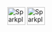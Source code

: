 [<img style="filter: filter: invert(1);" alt="Sparkplug Website" height="40px" src="https://user-images.githubusercontent.com/83478397/152672325-73a4b073-f342-47a5-b8d5-d01940b28d30.png"/>](https://sparkplug.pro)
[<img style="filter: filter: invert(1);" alt="Sparkplug Official Discord Community" height="40px" src="https://user-images.githubusercontent.com/83478397/152672327-8a88b97c-b042-4327-9385-079ca16178d1.png"/>](https://discord.gg/k59wgqsBFz)
